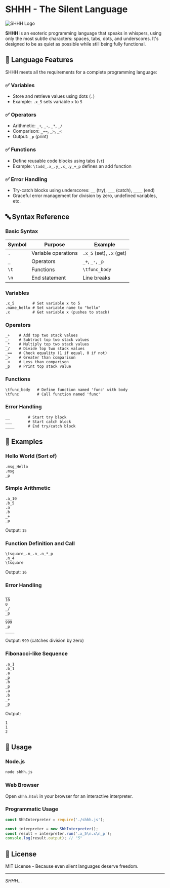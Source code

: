 # SHHH - The Silent Language

![SHHH Logo](https://img.shields.io/badge/SHHH-The%20Silent%20Language-blue)

**SHHH** is an esoteric programming language that speaks in whispers, using only the most subtle characters: spaces, tabs, dots, and underscores. It's designed to be as quiet as possible while still being fully functional.

## 📖 Language Features

SHHH meets all the requirements for a complete programming language:

### ✅ Variables
- Store and retrieve values using dots (`.`)
- Example: `.x_5` sets variable `x` to `5`

### ✅ Operators
- Arithmetic: `_+`, `_-`, `_*`, `_/`
- Comparison: `_==`, `_>`, `_<`
- Output: `_p` (print)

### ✅ Functions
- Define reusable code blocks using tabs (`\t`)
- Example: `\tadd_.x_.y_.x_.y_+_p` defines an add function

### ✅ Error Handling
- Try-catch blocks using underscores: `__` (try), `___` (catch), `____` (end)
- Graceful error management for division by zero, undefined variables, etc.

## 🔤 Syntax Reference

### Basic Syntax
| Symbol | Purpose | Example |
|--------|---------|---------|
| `.` | Variable operations | `.x_5` (set), `.x` (get) |
| `_` | Operators | `_+`, `_-`, `_p` |
| `\t` | Functions | `\tfunc_body` |
| `\n` | End statement | Line breaks |

### Variables
```
.x_5        # Set variable x to 5
.name_hello # Set variable name to "hello"
.x          # Get variable x (pushes to stack)
```

### Operators
```
_+    # Add top two stack values
_-    # Subtract top two stack values
_*    # Multiply top two stack values
_/    # Divide top two stack values
_==   # Check equality (1 if equal, 0 if not)
_>    # Greater than comparison
_<    # Less than comparison
_p    # Print top stack value
```

### Functions
```
\tfunc_body   # Define function named 'func' with body
\tfunc        # Call function named 'func'
```

### Error Handling
```
__        # Start try block
___       # Start catch block
____      # End try/catch block
```

## 🎯 Examples

### Hello World (Sort of)
```
.msg_Hello
.msg
_p
```

### Simple Arithmetic
```
.a_10
.b_5
.a
.b
_+
_p
```
Output: `15`

### Function Definition and Call
```
\tsquare_.n_.n_.n_*_p
.n_4
\tsquare
```
Output: `16`

### Error Handling
```
__
10
0
_/
_p
___
999
_p
____
```
Output: `999` (catches division by zero)

### Fibonacci-like Sequence
```
.a_1
.b_1
.a
_p
.b
_p
.a
.b
_+
_p
```
Output:
```
1
1
2
```

## 🚀 Usage

### Node.js
```bash
node shhh.js
```

### Web Browser
Open `shhh.html` in your browser for an interactive interpreter.

### Programmatic Usage
```javascript
const ShhInterpreter = require('./shhh.js');

const interpreter = new ShhInterpreter();
const result = interpreter.run('.x_5\n.x\n_p');
console.log(result.output); // "5"
```
## 📜 License

MIT License - Because even silent languages deserve freedom.

---


*SHHH...*
